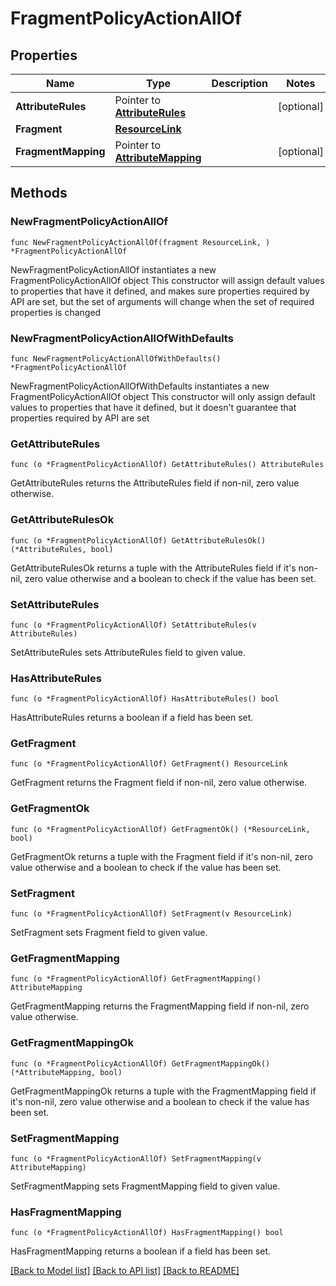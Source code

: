 # FragmentPolicyActionAllOf

## Properties

Name | Type | Description | Notes
------------ | ------------- | ------------- | -------------
**AttributeRules** | Pointer to [**AttributeRules**](AttributeRules.md) |  | [optional] 
**Fragment** | [**ResourceLink**](ResourceLink.md) |  | 
**FragmentMapping** | Pointer to [**AttributeMapping**](AttributeMapping.md) |  | [optional] 

## Methods

### NewFragmentPolicyActionAllOf

`func NewFragmentPolicyActionAllOf(fragment ResourceLink, ) *FragmentPolicyActionAllOf`

NewFragmentPolicyActionAllOf instantiates a new FragmentPolicyActionAllOf object
This constructor will assign default values to properties that have it defined,
and makes sure properties required by API are set, but the set of arguments
will change when the set of required properties is changed

### NewFragmentPolicyActionAllOfWithDefaults

`func NewFragmentPolicyActionAllOfWithDefaults() *FragmentPolicyActionAllOf`

NewFragmentPolicyActionAllOfWithDefaults instantiates a new FragmentPolicyActionAllOf object
This constructor will only assign default values to properties that have it defined,
but it doesn't guarantee that properties required by API are set

### GetAttributeRules

`func (o *FragmentPolicyActionAllOf) GetAttributeRules() AttributeRules`

GetAttributeRules returns the AttributeRules field if non-nil, zero value otherwise.

### GetAttributeRulesOk

`func (o *FragmentPolicyActionAllOf) GetAttributeRulesOk() (*AttributeRules, bool)`

GetAttributeRulesOk returns a tuple with the AttributeRules field if it's non-nil, zero value otherwise
and a boolean to check if the value has been set.

### SetAttributeRules

`func (o *FragmentPolicyActionAllOf) SetAttributeRules(v AttributeRules)`

SetAttributeRules sets AttributeRules field to given value.

### HasAttributeRules

`func (o *FragmentPolicyActionAllOf) HasAttributeRules() bool`

HasAttributeRules returns a boolean if a field has been set.

### GetFragment

`func (o *FragmentPolicyActionAllOf) GetFragment() ResourceLink`

GetFragment returns the Fragment field if non-nil, zero value otherwise.

### GetFragmentOk

`func (o *FragmentPolicyActionAllOf) GetFragmentOk() (*ResourceLink, bool)`

GetFragmentOk returns a tuple with the Fragment field if it's non-nil, zero value otherwise
and a boolean to check if the value has been set.

### SetFragment

`func (o *FragmentPolicyActionAllOf) SetFragment(v ResourceLink)`

SetFragment sets Fragment field to given value.


### GetFragmentMapping

`func (o *FragmentPolicyActionAllOf) GetFragmentMapping() AttributeMapping`

GetFragmentMapping returns the FragmentMapping field if non-nil, zero value otherwise.

### GetFragmentMappingOk

`func (o *FragmentPolicyActionAllOf) GetFragmentMappingOk() (*AttributeMapping, bool)`

GetFragmentMappingOk returns a tuple with the FragmentMapping field if it's non-nil, zero value otherwise
and a boolean to check if the value has been set.

### SetFragmentMapping

`func (o *FragmentPolicyActionAllOf) SetFragmentMapping(v AttributeMapping)`

SetFragmentMapping sets FragmentMapping field to given value.

### HasFragmentMapping

`func (o *FragmentPolicyActionAllOf) HasFragmentMapping() bool`

HasFragmentMapping returns a boolean if a field has been set.


[[Back to Model list]](../README.md#documentation-for-models) [[Back to API list]](../README.md#documentation-for-api-endpoints) [[Back to README]](../README.md)


